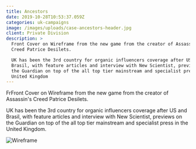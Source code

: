 ```yaml
---
title: Ancestors
date: 2019-10-28T10:53:37.059Z
categories: uk-campaigns
image: /images/uploads/case-ancestors-header.jpg
client: Private Division
description: >
  Front Cover on Wireframe from the new game from the creator of Assassin's
  Creed Patrice Desilets. 

  UK has been the 3rd country for organic influencers coverage after US and
  Brasil, with feature articles and interview with New Scientist, previews on
  the Guardian on top of the all top tier mainstream and specialist press in the
  United Kingdom
---
```

FrFront Cover on Wireframe from the new game from the creator of Assassin's Creed Patrice Desilets. 

UK has been the 3rd country for organic influencers coverage after US and Brasil, with feature articles and interview with New Scientist, previews on the Guardian on top of the all top tier mainstream and specialist press in the United Kingdom.

![Wireframe](/images/uploads/case-ancestors-img.jpg "Wireframe")
